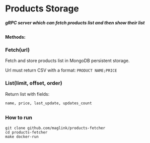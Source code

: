 # Products Storage

##### gRPC server which can fetch products list and then show their list

##

#### Methods:

### Fetch(url)

Fetch and store products list in MongoDB persistent storage.
 
Url must return CSV with a format:
`PRODUCT NAME;PRICE`


### List(limit, offset, order)

Return list with fields:
```
name, price, last_update, updates_count
```

##

### How to run
```
git clone github.com/maglink/products-fetcher
cd products-fetcher
make docker-run
```





